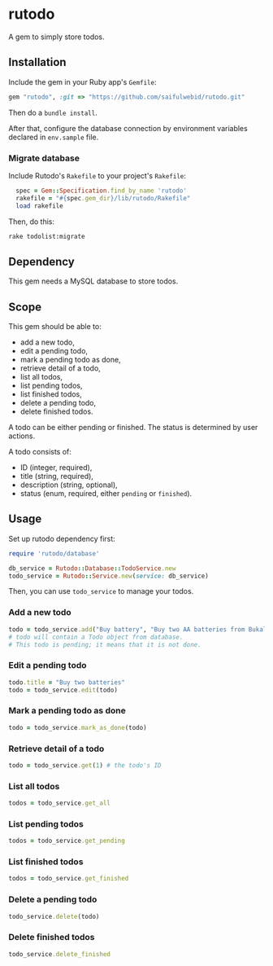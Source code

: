 # rutodo

A gem to simply store todos.

## Installation

Include the gem in your Ruby app's `Gemfile`:

```ruby
gem "rutodo", :git => "https://github.com/saifulwebid/rutodo.git"
```

Then do a `bundle install`.

After that, configure the database connection by environment variables declared in `env.sample` file.

### Migrate database

Include Rutodo's `Rakefile` to your project's `Rakefile`:

```ruby
  spec = Gem::Specification.find_by_name 'rutodo'
  rakefile = "#{spec.gem_dir}/lib/rutodo/Rakefile"
  load rakefile
```

Then, do this:

```sh
rake todolist:migrate
```

## Dependency

This gem needs a MySQL database to store todos.

## Scope

This gem should be able to:

* add a new todo,
* edit a pending todo,
* mark a pending todo as done,
* retrieve detail of a todo,
* list all todos,
* list pending todos,
* list finished todos,
* delete a pending todo,
* delete finished todos.

A todo can be either pending or finished. The status is determined by user actions.

A todo consists of:

* ID (integer, required),
* title (string, required),
* description (string, optional),
* status (enum, required, either `pending` or `finished`).

## Usage

Set up rutodo dependency first:

```ruby
require 'rutodo/database'

db_service = Rutodo::Database::TodoService.new
todo_service = Rutodo::Service.new(service: db_service)
```

Then, you can use `todo_service` to manage your todos.

### Add a new todo

```ruby
todo = todo_service.add("Buy battery", "Buy two AA batteries from Bukalapak")
# todo will contain a Todo object from database.
# This todo is pending; it means that it is not done.
```

### Edit a pending todo

```ruby
todo.title = "Buy two batteries"
todo = todo_service.edit(todo)
```

### Mark a pending todo as done

```ruby
todo = todo_service.mark_as_done(todo)
```

### Retrieve detail of a todo

```ruby
todo = todo_service.get(1) # the todo's ID
```

### List all todos

```ruby
todos = todo_service.get_all
```

### List pending todos

```ruby
todos = todo_service.get_pending
```

### List finished todos

```ruby
todos = todo_service.get_finished
```

### Delete a pending todo

```ruby
todo_service.delete(todo)
```

### Delete finished todos

```ruby
todo_service.delete_finished
```
